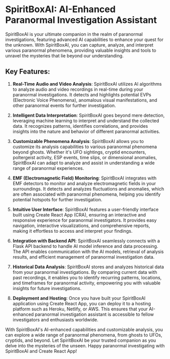 # SpiritBoxAI: AI-Enhanced Paranormal Investigation Assistant

SpiritBoxAI is your ultimate companion in the realm of paranormal investigations, featuring advanced AI capabilities to enhance your quest for the unknown. With SpiritBoxAI, you can capture, analyze, and interpret various paranormal phenomena, providing valuable insights and tools to unravel the mysteries that lie beyond our understanding.

## Key Features:

1. **Real-Time Audio and Video Analysis**: SpiritBoxAI utilizes AI algorithms to analyze audio and video recordings in real-time during your paranormal investigations. It detects and highlights potential EVPs (Electronic Voice Phenomena), anomalous visual manifestations, and other paranormal events for further investigation.

2. **Intelligent Data Interpretation**: SpiritBoxAI goes beyond mere detection, leveraging machine learning to interpret and understand the collected data. It recognizes patterns, identifies correlations, and provides insights into the nature and behavior of different paranormal activities.

3. **Customizable Phenomena Analysis**: SpiritBoxAI allows you to customize its analysis capabilities to various paranormal phenomena beyond ghosts. Whether it's UFO sightings, cryptid encounters, poltergeist activity, ESP events, time slips, or dimensional anomalies, SpiritBoxAI can adapt to analyze and assist in understanding a wide range of paranormal experiences.

4. **EMF (Electromagnetic Field) Monitoring**: SpiritBoxAI integrates with EMF detectors to monitor and analyze electromagnetic fields in your surroundings. It detects and analyzes fluctuations and anomalies, which are often associated with paranormal phenomena, helping you identify potential hotspots for further investigation.

5. **Intuitive User Interface**: SpiritBoxAI features a user-friendly interface built using Create React App (CRA), ensuring an interactive and responsive experience for paranormal investigators. It provides easy navigation, interactive visualizations, and comprehensive reports, making it effortless to access and interpret your findings.

6. **Integration with Backend API**: SpiritBoxAI seamlessly connects with a Flask API backend to handle AI model inference and data processing. The API enables communication with the AI models, retrieval of analysis results, and efficient management of paranormal investigation data.

7. **Historical Data Analysis**: SpiritBoxAI stores and analyzes historical data from your paranormal investigations. By comparing current data with past recordings, it enables you to identify recurring patterns, locations, and timeframes for paranormal activity, empowering you with valuable insights for future investigations.

8. **Deployment and Hosting**: Once you have built your SpiritBoxAI application using Create React App, you can deploy it to a hosting platform such as Heroku, Netlify, or AWS. This ensures that your AI-enhanced paranormal investigation assistant is accessible to fellow investigators and enthusiasts worldwide.

With SpiritBoxAI's AI-enhanced capabilities and customizable analysis, you can explore a wide range of paranormal phenomena, from ghosts to UFOs, cryptids, and beyond. Let SpiritBoxAI be your trusted companion as you delve into the mysteries of the unseen. Happy paranormal investigating with SpiritBoxAI and Create React App!